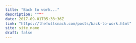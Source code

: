 ```yaml
---
title: "Back to work..."
description: """"
date: 2017-09-01T05:33:36Z
link: "https://thefullsnack.com/posts/back-to-work.html"
site: site_name
draft: false
---
```

